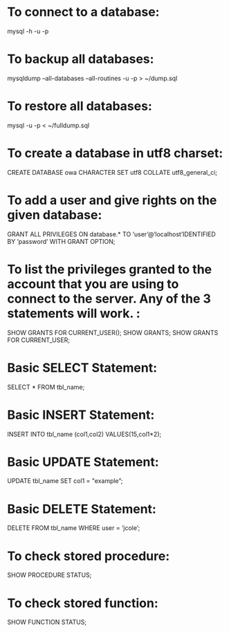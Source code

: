 To connect to a database:
=========================

mysql -h -u -p

To backup all databases:
========================

mysqldump –all-databases –all-routines -u -p &gt; ~/dump.sql

To restore all databases:
=========================

mysql -u -p &lt; ~/fulldump.sql

To create a database in utf8 charset:
=====================================

CREATE DATABASE owa CHARACTER SET utf8 COLLATE utf8\_general\_ci;

To add a user and give rights on the given database:
====================================================

GRANT ALL PRIVILEGES ON database.\* TO ‘user’@‘localhost’IDENTIFIED BY ’password’ WITH GRANT OPTION;

To list the privileges granted to the account that you are using to connect to the server. Any of the 3 statements will work. :
===============================================================================================================================

SHOW GRANTS FOR CURRENT\_USER(); SHOW GRANTS; SHOW GRANTS FOR CURRENT\_USER;

Basic SELECT Statement:
=======================

SELECT \* FROM tbl\_name;

Basic INSERT Statement:
=======================

INSERT INTO tbl\_name (col1,col2) VALUES(15,col1\*2);

Basic UPDATE Statement:
=======================

UPDATE tbl\_name SET col1 = "example”;

Basic DELETE Statement:
=======================

DELETE FROM tbl\_name WHERE user = ‘jcole’;

To check stored procedure:
==========================

SHOW PROCEDURE STATUS;

To check stored function:
=========================

SHOW FUNCTION STATUS;
